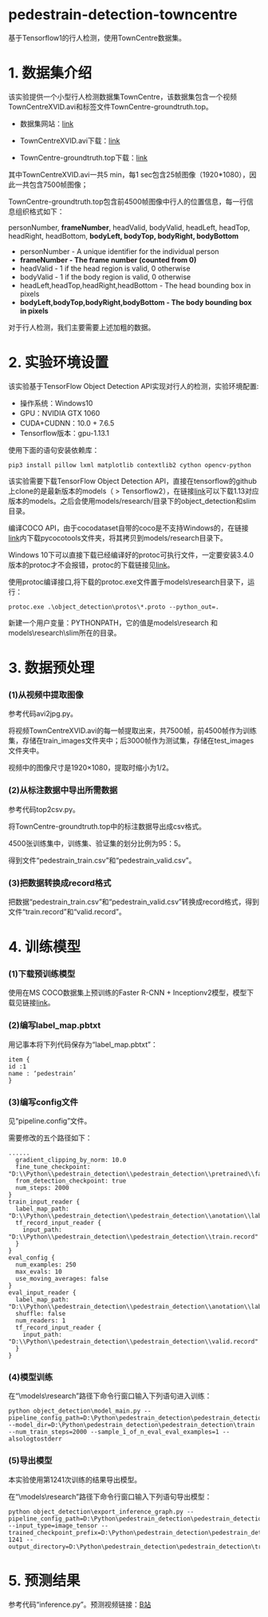 # pedestrain-detection-towncentre
基于Tensorflow1的行人检测，使用TownCentre数据集。

# 1. 数据集介绍
该实验提供一个小型行人检测数据集TownCentre，该数据集包含一个视频TownCentreXVID.avi和标签文件TownCentre-groundtruth.top。

- 数据集网站：[link](http://www.robots.ox.ac.uk/ActiveVision/Research/Projects/2009bbenfold_headpose/project.html#datasets)

- TownCentreXVID.avi下载：[link](http://www.robots.ox.ac.uk/ActiveVision/Research/Projects/2009bbenfold_headpose/Datasets/TownCentreXVID.avi)

- TownCentre-groundtruth.top下载：[link](http://www.robots.ox.ac.uk/ActiveVision/Research/Projects/2009bbenfold_headpose/Datasets/TownCentre-groundtruth.top)

其中TownCentreXVID.avi一共5 min，每1 sec包含25帧图像（1920*1080），因此一共包含7500帧图像；

TownCentre-groundtruth.top包含前4500帧图像中行人的位置信息，每一行信息组织格式如下：

personNumber, **frameNumber**, headValid, bodyValid, headLeft, headTop, headRight, headBottom, **bodyLeft, bodyTop, bodyRight, bodyBottom**

- personNumber - A unique identifier for the individual person 
- **frameNumber - The frame number (counted from 0)**
- headValid - 1 if the head region is valid, 0 otherwise
- bodyValid - 1 if the body region is valid, 0 otherwise
- headLeft,headTop,headRight,headBottom - The head bounding box in pixels
- **bodyLeft,bodyTop,bodyRight,bodyBottom - The body bounding box in pixels**

对于行人检测，我们主要需要上述加粗的数据。

# 2. 实验环境设置
该实验基于TensorFlow Object Detection API实现对行人的检测，实验环境配置:
- 操作系统：Windows10
- GPU：NVIDIA GTX 1060
- CUDA+CUDNN：10.0 + 7.6.5
- Tensorflow版本：gpu-1.13.1

使用下面的语句安装依赖库：

```
pip3 install pillow lxml matplotlib contextlib2 cython opencv-python
```

该实验需要下载TensorFlow Object Detection API，直接在tensorflow的github上clone的是最新版本的models（ > Tensorflow2），在链接[link](https://github.com/tensorflow/models/archive/v1.13.0.zip)可以下载1.13对应版本的models。之后会使用models/research/目录下的object_detection和slim目录。

编译COCO API，由于cocodataset自带的coco是不支持Windows的，在链接[link](https://github.com/jmhIcoding/pycocoapi.git)内下载pycocotools文件夹，将其拷贝到models/research目录下。

Windows 10下可以直接下载已经编译好的protoc可执行文件，一定要安装3.4.0版本的protoc才不会报错，protoc的下载链接见[link](https://github.com/protocolbuffers/protobuf/releases/download/v3.4.0/protoc-3.4.0-win32.zip)。

使用protoc编译接口,将下载的protoc.exe文件置于models\research目录下，运行：

```
protoc.exe .\object_detection\protos\*.proto --python_out=.
```

新建一个用户变量：PYTHONPATH，它的值是models\research 和models\research\slim所在的目录。

# 3. 数据预处理

### (1)从视频中提取图像
参考代码avi2jpg.py。

将视频TownCentreXVID.avi的每一帧提取出来，共7500帧，前4500帧作为训练集，存储在train_images文件夹中；后3000帧作为测试集，存储在test_images文件夹中。

视频中的图像尺寸是1920×1080，提取时缩小为1/2。

### (2)从标注数据中导出所需数据
参考代码top2csv.py。

将TownCentre-groundtruth.top中的标注数据导出成csv格式。

4500张训练集中，训练集、验证集的划分比例为95：5。

得到文件“pedestrain_train.csv”和“pedestrain_valid.csv”。

### (3)把数据转换成record格式
把数据“pedestrain_train.csv”和“pedestrain_valid.csv”转换成record格式，得到文件“train.record”和“valid.record”。

# 4. 训练模型

### (1)下载预训练模型
使用在MS COCO数据集上预训练的Faster R-CNN + Inceptionv2模型，模型下载见链接[link](http://download.tensorflow.org/models/object_detection/faster_rcnn_inception_v2_coco_2018_01_28.tar.gz)。

### (2)编写label_map.pbtxt
用记事本将下列代码保存为“label_map.pbtxt”：

```
item {
id :1
name : ‘pedestrain’
}
```

### (3)编写config文件
见“pipeline.config”文件。

需要修改的五个路径如下：

```
......
  gradient_clipping_by_norm: 10.0
  fine_tune_checkpoint: "D:\\Python\\pedestrain_detection\\pedestrain_detection\\pretrained\\faster_rcnn_inception_v2_coco_2018_01_28\\model.ckpt"
  from_detection_checkpoint: true
  num_steps: 2000
}
train_input_reader {
  label_map_path: "D:\\Python\\pedestrain_detection\\pedestrain_detection\\anotation\\label_map.pbtxt"
  tf_record_input_reader {
    input_path: "D:\\Python\\pedestrain_detection\\pedestrain_detection\\train.record"
  }
}
eval_config {
  num_examples: 250
  max_evals: 10
  use_moving_averages: false
}
eval_input_reader {
  label_map_path: "D:\\Python\\pedestrain_detection\\pedestrain_detection\\anotation\\label_map.pbtxt"
  shuffle: false
  num_readers: 1
  tf_record_input_reader {
    input_path: "D:\\Python\\pedestrain_detection\\pedestrain_detection\\valid.record"
  }
}
```

### (4)模型训练
在“\models\research”路径下命令行窗口输入下列语句进入训练：

```
python object_detection\model_main.py --pipeline_config_path=D:\Python\pedestrain_detection\pedestrain_detection\pipeline.config --model_dir=D:\Python\pedestrain_detection\pedestrain_detection\train --num_train_steps=2000 --sample_1_of_n_eval_eval_examples=1 --alsologtostderr
```

### (5)导出模型
本实验使用第1241次训练的结果导出模型。

在“\models\research”路径下命令行窗口输入下列语句导出模型：

```
python object_detection\export_inference_graph.py --pipeline_config_path=D:\Python\pedestrain_detection\pedestrain_detection\pipeline.config --input_type=image_tensor --trained_checkpoint_prefix=D:\Python\pedestrain_detection\pedestrain_detection\train\model.ckpt-1241 --output_directory=D:\Python\pedestrain_detection\pedestrain_detection\train\save_model\\
```

# 5. 预测结果
参考代码“inference.py”。预测视频链接：[B站](https://www.bilibili.com/video/BV19K4y147Ke)
